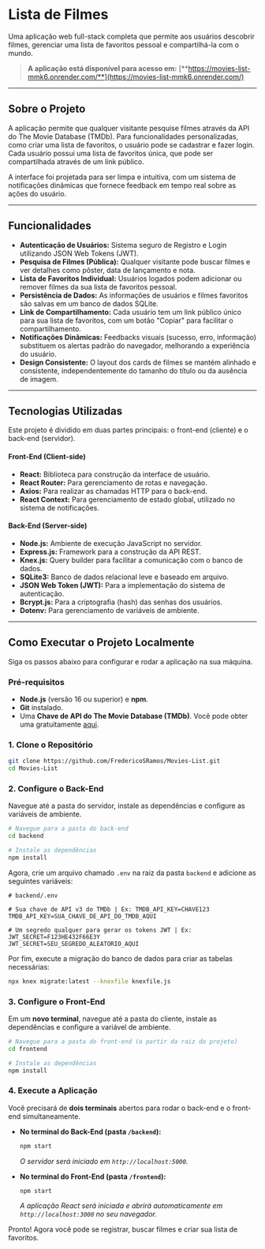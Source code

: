 # Lista de Filmes

Uma aplicação web full-stack completa que permite aos usuários descobrir filmes, gerenciar uma lista de favoritos pessoal e compartilhá-la com o mundo.

> **A aplicação está disponível para acesso em:** [**https://movies-list-mmk6.onrender.com/**](https://movies-list-mmk6.onrender.com/)

---

## Sobre o Projeto

A aplicação permite que qualquer visitante pesquise filmes através da API do The Movie Database (TMDb). Para funcionalidades personalizadas, como criar uma lista de favoritos, o usuário pode se cadastrar e fazer login. Cada usuário possui uma lista de favoritos única, que pode ser compartilhada através de um link público.

A interface foi projetada para ser limpa e intuitiva, com um sistema de notificações dinâmicas que fornece feedback em tempo real sobre as ações do usuário.

---

## Funcionalidades

*   **Autenticação de Usuários:** Sistema seguro de Registro e Login utilizando JSON Web Tokens (JWT).
*   **Pesquisa de Filmes (Pública):** Qualquer visitante pode buscar filmes e ver detalhes como pôster, data de lançamento e nota.
*   **Lista de Favoritos Individual:** Usuários logados podem adicionar ou remover filmes da sua lista de favoritos pessoal.
*   **Persistência de Dados:** As informações de usuários e filmes favoritos são salvas em um banco de dados SQLite.
*   **Link de Compartilhamento:** Cada usuário tem um link público único para sua lista de favoritos, com um botão "Copiar" para facilitar o compartilhamento.
*   **Notificações Dinâmicas:** Feedbacks visuais (sucesso, erro, informação) substituem os alertas padrão do navegador, melhorando a experiência do usuário.
*   **Design Consistente:** O layout dos cards de filmes se mantém alinhado e consistente, independentemente do tamanho do título ou da ausência de imagem.

---

## Tecnologias Utilizadas

Este projeto é dividido em duas partes principais: o front-end (cliente) e o back-end (servidor).

#### **Front-End (Client-side)**
*   **React:** Biblioteca para construção da interface de usuário.
*   **React Router:** Para gerenciamento de rotas e navegação.
*   **Axios:** Para realizar as chamadas HTTP para o back-end.
*   **React Context:** Para gerenciamento de estado global, utilizado no sistema de notificações.

#### **Back-End (Server-side)**
*   **Node.js:** Ambiente de execução JavaScript no servidor.
*   **Express.js:** Framework para a construção da API REST.
*   **Knex.js:** Query builder para facilitar a comunicação com o banco de dados.
*   **SQLite3:** Banco de dados relacional leve e baseado em arquivo.
*   **JSON Web Token (JWT):** Para a implementação do sistema de autenticação.
*   **Bcrypt.js:** Para a criptografia (hash) das senhas dos usuários.
*   **Dotenv:** Para gerenciamento de variáveis de ambiente.

---

## Como Executar o Projeto Localmente

Siga os passos abaixo para configurar e rodar a aplicação na sua máquina.

### **Pré-requisitos**

*   **Node.js** (versão 16 ou superior) e **npm**.
*   **Git** instalado.
*   Uma **Chave de API do The Movie Database (TMDb)**. Você pode obter uma gratuitamente [aqui](https://www.themoviedb.org/signup).

### **1. Clone o Repositório**

```bash
git clone https://github.com/FredericoSRamos/Movies-List.git
cd Movies-List
```

### **2. Configure o Back-End**

Navegue até a pasta do servidor, instale as dependências e configure as variáveis de ambiente.

```bash
# Navegue para a pasta do back-end
cd backend

# Instale as dependências
npm install
```

Agora, crie um arquivo chamado `.env` na raiz da pasta `backend` e adicione as seguintes variáveis:

```
# backend/.env

# Sua chave de API v3 do TMDb | Ex: TMDB_API_KEY=CHAVE123
TMDB_API_KEY=SUA_CHAVE_DE_API_DO_TMDB_AQUI

# Um segredo qualquer para gerar os tokens JWT | Ex: JWT_SECRET=F123HE432F66E3Y
JWT_SECRET=SEU_SEGREDO_ALEATORIO_AQUI
```

Por fim, execute a migração do banco de dados para criar as tabelas necessárias:
```bash
npx knex migrate:latest --knexfile knexfile.js
```

### **3. Configure o Front-End**

Em um **novo terminal**, navegue até a pasta do cliente, instale as dependências e configure a variável de ambiente.

```bash
# Navegue para a pasta do front-end (a partir da raiz do projeto)
cd frontend

# Instale as dependências
npm install
```

### **4. Execute a Aplicação**

Você precisará de **dois terminais** abertos para rodar o back-end e o front-end simultaneamente.

*   **No terminal do Back-End (pasta `/backend`):**
    ```bash
    npm start
    ```
    *O servidor será iniciado em `http://localhost:5000`.*

*   **No terminal do Front-End (pasta `/frontend`):**
    ```bash
    npm start
    ```
    *A aplicação React será iniciada e abrirá automaticamente em `http://localhost:3000` no seu navegador.*

Pronto! Agora você pode se registrar, buscar filmes e criar sua lista de favoritos.